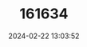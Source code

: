 ---
title: "161634"
category: "Pristiophorus japonicus"
draft: false
date: 2024-02-22 13:03:52
languages:
  Japanese: ["Nokogirizame"]
  English: ["Japanese Sawshark"]
---